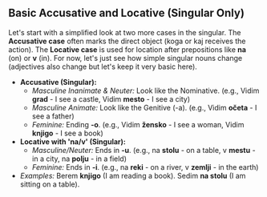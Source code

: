 ## Basic Accusative and Locative (Singular Only)

Let's start with a simplified look at two more cases in the singular. The **Accusative case** often marks the direct object (koga or kaj receives the action). The **Locative case** is used for location after prepositions like **na** (on) or **v** (in). For now, let's just see how simple singular nouns change (adjectives also change but let's keep it very basic here).

* **Accusative (Singular):**
    * *Masculine Inanimate & Neuter:* Look like the Nominative. (e.g., Vidim **grad** - I see a castle, Vidim **mesto** - I see a city)
    * *Masculine Animate:* Look like the Genitive (-a). (e.g., Vidim **očeta** - I see a father)
    * *Feminine:* Ending **-o**. (e.g., Vidim **žensko** - I see a woman, Vidim **knjigo** - I see a book)
* **Locative with 'na/v' (Singular):**
    * *Masculine/Neuter:* Ends in **-u**. (e.g., na **stolu** - on a table, v **mestu** - in a city, na **polju** - in a field)
    * *Feminine:* Ends in **-i**. (e.g., na **reki** - on a river, v **zemlji** - in the earth)
* *Examples:* Berem **knjigo** (I am reading a book). Sedim **na stolu** (I am sitting on a table).